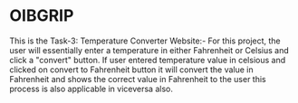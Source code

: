 # OIBGRIP
This is the Task-3: Temperature Converter Website:- For this project, the user will essentially enter a temperature in either Fahrenheit or Celsius and click a "convert" button. If user entered temperature value in celsious and clicked on convert to Fahrenheit button it will convert the value in Fahrenheit and shows the correct value in Fahrenheit to the user this process is also applicable in viceversa also.
